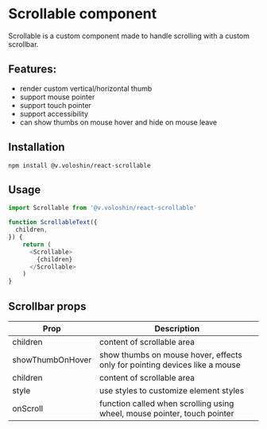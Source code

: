 # Scrollable component

Scrollable is a custom component made to handle scrolling with a custom scrollbar. 

## Features:
* render custom vertical/horizontal thumb
* support mouse pointer
* support touch pointer
* support accessibility
* can show thumbs on mouse hover and hide on mouse leave

## Installation
`npm install @v.voloshin/react-scrollable`

## Usage
```js
import Scrollable from '@v.voloshin/react-scrollable'

function ScrollableText({
  children,
}) {
    return (
      <Scrollable>
        {children}
      </Scrollable>
    )
}
```

## Scrollbar props
| Prop             | Description                                                                |
|------------------|----------------------------------------------------------------------------|
| children         | content of scrollable area                                                 |
| showThumbOnHover | show thumbs on mouse hover, effects only for pointing devices like a mouse |
| children         | content of scrollable area                                                 |
| style            | use styles to customize element styles                                     |
| onScroll         | function called when scrolling using wheel, mouse pointer, touch pointer   |
